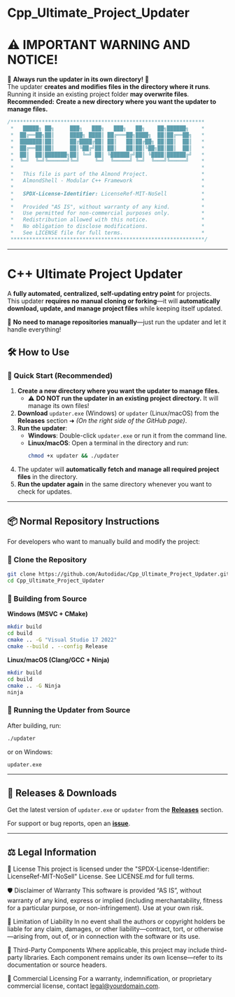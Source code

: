# Cpp_Ultimate_Project_Updater

# ⚠️ IMPORTANT WARNING AND NOTICE!

🚨 **Always run the updater in its own directory!** 🚨  
The updater **creates and modifies files in the directory where it runs**.  
Running it inside an existing project folder **may overwrite files**.  
**Recommended:** **Create a new directory where you want the updater to manage files.**

```cpp
/**************************************************************
 *   █████╗ ██╗     ███╗   ███╗   ███╗   ██╗    ██╗██████╗    *
 *  ██╔══██╗██║     ████╗ ████║ ██╔═══██╗████╗  ██║██╔══██╗   *
 *  ███████║██║     ██╔████╔██║ ██║   ██║██╔██╗ ██║██║  ██║   *
 *  ██╔══██║██║     ██║╚██╔╝██║ ██║   ██║██║╚██╗██║██║  ██║   *
 *  ██║  ██║███████╗██║ ╚═╝ ██║ ╚██████╔╝██║ ╚████║██████╔╝   *
 *  ╚═╝  ╚═╝╚══════╝╚═╝     ╚═╝  ╚═════╝ ╚═╝  ╚═══╝╚═════╝    *
 *                                                            *
 *   This file is part of the Almond Project.                 *
 *   AlmondShell - Modular C++ Framework                      *
 *                                                            *
 *   SPDX-License-Identifier: LicenseRef-MIT-NoSell           *
 *                                                            *
 *   Provided "AS IS", without warranty of any kind.          *
 *   Use permitted for non-commercial purposes only.          *
 *   Redistribution allowed with this notice.                 *
 *   No obligation to disclose modifications.                 *
 *   See LICENSE file for full terms.                         *
 **************************************************************/
```

---

# C++ Ultimate Project Updater

A **fully automated, centralized, self-updating entry point** for projects.  
This updater **requires no manual cloning or forking**—it will **automatically download, update, and manage project files** while keeping itself updated.  

🚀 **No need to manage repositories manually**—just run the updater and let it handle everything!

## 🛠️ How to Use

### **🔹 Quick Start (Recommended)**
1. **Create a new directory where you want the updater to manage files.**  
   - ⚠️ **DO NOT run the updater in an existing project directory.** It will manage its own files!
2. **Download** `updater.exe` (Windows) or `updater` (Linux/macOS) from the **Releases** section ➜ _(On the right side of the GitHub page)_.
3. **Run the updater**:
   - **Windows**: Double-click `updater.exe` or run it from the command line.
   - **Linux/macOS**: Open a terminal in the directory and run:
     ```sh
     chmod +x updater && ./updater
     ```
4. The updater will **automatically fetch and manage all required project files** in the directory.
5. **Run the updater again** in the same directory whenever you want to check for updates.

---

## 📦 Normal Repository Instructions

For developers who want to manually build and modify the project:

### **🔹 Clone the Repository**
```sh
git clone https://github.com/Autodidac/Cpp_Ultimate_Project_Updater.git
cd Cpp_Ultimate_Project_Updater
```

### **🔹 Building from Source**
**Windows (MSVC + CMake)**
```sh
mkdir build
cd build
cmake .. -G "Visual Studio 17 2022"
cmake --build . --config Release
```

**Linux/macOS (Clang/GCC + Ninja)**
```sh
mkdir build
cd build
cmake .. -G Ninja
ninja
```

### **🔹 Running the Updater from Source**
After building, run:
```sh
./updater
```
or on Windows:
```sh
updater.exe
```

---

## 🔗 **Releases & Downloads**
Get the latest version of `updater.exe` or `updater` from the **[Releases](https://github.com/Autodidac/Cpp_Ultimate_Project_Updater/releases)** section.

For support or bug reports, open an **[issue](https://github.com/Autodidac/Cpp_Ultimate_Project_Updater/issues)**.

---

## ⚖️ Legal Information
📄 License
This project is licensed under the "SPDX-License-Identifier: LicenseRef-MIT-NoSell" License.
See LICENSE.md for full terms.

🛡️ Disclaimer of Warranty
This software is provided “AS IS”, without warranty of any kind, express or implied (including merchantability, fitness for a particular purpose, or non-infringement). Use at your own risk.

📌 Limitation of Liability
In no event shall the authors or copyright holders be liable for any claim, damages, or other liability—contract, tort, or otherwise—arising from, out of, or in connection with the software or its use.

🔗 Third-Party Components
Where applicable, this project may include third-party libraries. Each component remains under its own license—refer to its documentation or source headers.

🤝 Commercial Licensing
For a warranty, indemnification, or proprietary commercial license, contact legal@yourdomain.com.